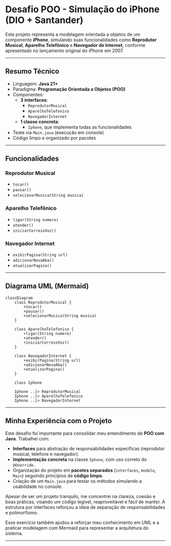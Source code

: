 # Desafio POO - Simulação do iPhone (DIO + Santander)

Este projeto representa a modelagem orientada a objetos de um componente **iPhone**, simulando suas funcionalidades como **Reprodutor Musical**, **Aparelho Telefônico** e **Navegador de Internet**, conforme apresentado no lançamento original do iPhone em 2007.

---

## Resumo Técnico

- Linguagem: **Java 21+**
- Paradigma: **Programação Orientada a Objetos (POO)**
- Componentes:
    - **3 interfaces**:
        - `ReprodutorMusical`
        - `AparelhoTelefonico`
        - `NavegadorInternet`
    - **1 classe concreta**:
        - `Iphone`, que implementa todas as funcionalidades
- Teste via `Main.java` (execução em console)
- Código limpo e organizado por pacotes

---

## Funcionalidades

### Reprodutor Musical
- `tocar()`
- `pausar()`
- `selecionarMusica(String musica)`

### Aparelho Telefônico
- `ligar(String numero)`
- `atender()`
- `iniciarCorreioVoz()`

### Navegador Internet
- `exibirPagina(String url)`
- `adicionarNovaAba()`
- `atualizarPagina()`

---

## Diagrama UML (Mermaid)

```mermaid
classDiagram
    class ReprodutorMusical {
        +tocar()
        +pausar()
        +selecionarMusica(String musica)
    }

    class AparelhoTelefonico {
        +ligar(String numero)
        +atender()
        +iniciarCorreioVoz()
    }

    class NavegadorInternet {
        +exibirPagina(String url)
        +adicionarNovaAba()
        +atualizarPagina()
    }

    class Iphone

    Iphone ..|> ReprodutorMusical
    Iphone ..|> AparelhoTelefonico
    Iphone ..|> NavegadorInternet
```

---

## Minha Experiência com o Projeto

Este desafio foi importante para consolidar meu entendimento de **POO com Java**. Trabalhei com:

- **Interfaces** para abstração de responsabilidades específicas (reprodutor musical, telefone e navegador).
- **Implementação concreta** na classe `Iphone`, com uso correto do `@Override`.
- Organização do projeto em **pacotes separados** (`interfaces`, `modelo`, `Main`) seguindo princípios de **código limpo**.
- Criação de um `Main.java` para testar os métodos simulando a usabilidade no console.

Apesar de ser um projeto tranquilo, me concentrei na clareza, coesão e boas práticas, visando um código legível, reaproveitável e fácil de manter. A estrutura por interfaces reforçou a ideia de separação de responsabilidades e polimorfismo.

Esse exercício também ajudou a reforçar meu conhecimento em UML e a praticar modelagem com Mermaid para representar a arquitetura do sistema.

---
